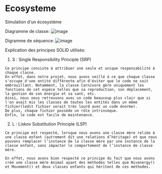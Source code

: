 # Ecosysteme
Simulation d'un écosystème

Diagramme de classe:
![image](https://user-images.githubusercontent.com/78801832/147873853-c4f48b21-d534-4d72-b3f3-61e78115381b.png)

Digramme de séquence:
![image](https://user-images.githubusercontent.com/78801832/147873920-0034b917-a857-45b3-9721-bb154034000f.png)

Explication des principes SOLID utilisés:

  1) S : Single Responsibility Principle (SRP)
  
    Ce principe consiste à attribuer une seule et unique responsabilité à chaque classe. 
    En effet, dans notre projet, nous avons veillé à ce que chaque classe s'occupe d'une entité différente afin d'éviter que le code ne soit embrouillant. Notamment, la classe Carnivore gère uniquement les fonctions de cet espèce telles que sa reproduction, son déplacement, la gestion de son énergie et sa sant, etc.
    Ainsi, nous nous retrouvons avec un code beaucoup plus clair que si l'on avait mis les classes de toutes les entités dans un même fichier(ledit fichier serait très lourd avec un code énorme). 
    De plus, chaque fichier possède un rôle intrinsèque.
    Enfin, le code est facile de maintenance.
    
  2) L : Liskov Substitution Principle (LSP)
  
    Ce principe est respecté, lorsque nous avons une classe mère reliée à une classe enfant (autrement dit une relations d’héritage) et que nous pouvons remplacer l’instance de la classe mère par une instance de la classe enfant, sans impacter le comportement de l’instance de classe mère. 
    
    En effet, nous avons bien respecté ce principe du fait que nous avons créé une classe mère Animal ayant des méthodes telles que Nivenergy() et Movement() et deux classes enfants qui héritent de ces méthodes. 
    
